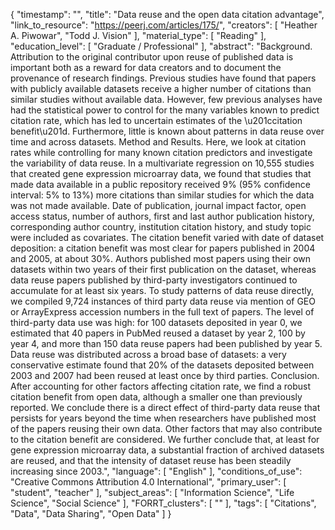 {
    "timestamp": "",
    "title": "Data reuse and the open data citation advantage",
    "link_to_resource": "https://peerj.com/articles/175/",
    "creators": [
        "Heather A. Piwowar",
        "Todd J. Vision"
    ],
    "material_type": [
        "Reading"
    ],
    "education_level": [
        "Graduate / Professional"
    ],
    "abstract": "Background. Attribution to the original contributor upon reuse of published data is important both as a reward for data creators and to document the provenance of research findings. Previous studies have found that papers with publicly available datasets receive a higher number of citations than similar studies without available data. However, few previous analyses have had the statistical power to control for the many variables known to predict citation rate, which has led to uncertain estimates of the \u201ccitation benefit\u201d. Furthermore, little is known about patterns in data reuse over time and across datasets. Method and Results. Here, we look at citation rates while controlling for many known citation predictors and investigate the variability of data reuse. In a multivariate regression on 10,555 studies that created gene expression microarray data, we found that studies that made data available in a public repository received 9% (95% confidence interval: 5% to 13%) more citations than similar studies for which the data was not made available. Date of publication, journal impact factor, open access status, number of authors, first and last author publication history, corresponding author country, institution citation history, and study topic were included as covariates. The citation benefit varied with date of dataset deposition: a citation benefit was most clear for papers published in 2004 and 2005, at about 30%. Authors published most papers using their own datasets within two years of their first publication on the dataset, whereas data reuse papers published by third-party investigators continued to accumulate for at least six years. To study patterns of data reuse directly, we compiled 9,724 instances of third party data reuse via mention of GEO or ArrayExpress accession numbers in the full text of papers. The level of third-party data use was high: for 100 datasets deposited in year 0, we estimated that 40 papers in PubMed reused a dataset by year 2, 100 by year 4, and more than 150 data reuse papers had been published by year 5. Data reuse was distributed across a broad base of datasets: a very conservative estimate found that 20% of the datasets deposited between 2003 and 2007 had been reused at least once by third parties. Conclusion. After accounting for other factors affecting citation rate, we find a robust citation benefit from open data, although a smaller one than previously reported. We conclude there is a direct effect of third-party data reuse that persists for years beyond the time when researchers have published most of the papers reusing their own data. Other factors that may also contribute to the citation benefit are considered. We further conclude that, at least for gene expression microarray data, a substantial fraction of archived datasets are reused, and that the intensity of dataset reuse has been steadily increasing since 2003.",
    "language": [
        "English"
    ],
    "conditions_of_use": "Creative Commons Attribution 4.0 International",
    "primary_user": [
        "student",
        "teacher"
    ],
    "subject_areas": [
        "Information Science",
        "Life Science",
        "Social Science"
    ],
    "FORRT_clusters": [
        ""
    ],
    "tags": [
        "Citations",
        "Data",
        "Data Sharing",
        "Open Data"
    ]
}